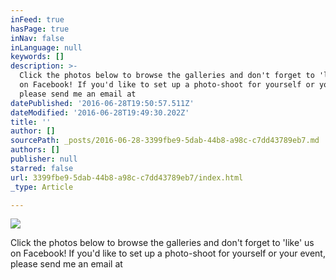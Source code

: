 ```yaml
---
inFeed: true
hasPage: true
inNav: false
inLanguage: null
keywords: []
description: >-
  Click the photos below to browse the galleries and don't forget to 'like' us
  on Facebook! If you'd like to set up a photo-shoot for yourself or your event,
  please send me an email at
datePublished: '2016-06-28T19:50:57.511Z'
dateModified: '2016-06-28T19:49:30.202Z'
title: ''
author: []
sourcePath: _posts/2016-06-28-3399fbe9-5dab-44b8-a98c-c7dd43789eb7.md
authors: []
publisher: null
starred: false
url: 3399fbe9-5dab-44b8-a98c-c7dd43789eb7/index.html
_type: Article

---
```

![](https://the-grid-user-content.s3-us-west-2.amazonaws.com/b7a61f0d-6a75-4f4d-87a3-5a47a81072a3.jpg)

Click the photos below to browse the galleries and don't forget to 'like' us on Facebook! If you'd like to set up a photo-shoot for yourself or your event, please send me an email at